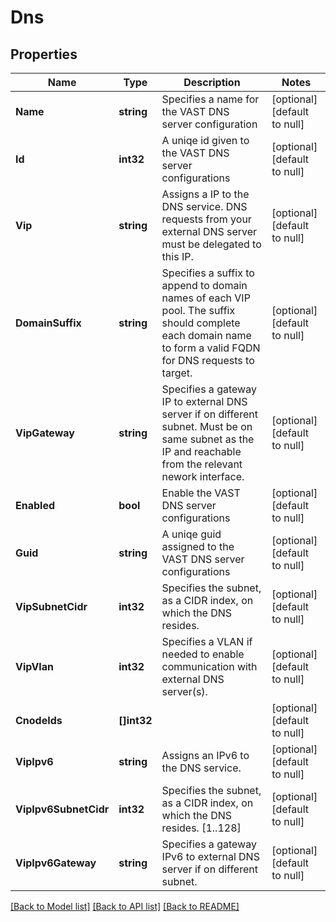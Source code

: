 # Dns

## Properties
Name | Type | Description | Notes
------------ | ------------- | ------------- | -------------
**Name** | **string** | Specifies a name for the VAST DNS server configuration | [optional] [default to null]
**Id** | **int32** | A uniqe id given to the VAST DNS server configurations | [optional] [default to null]
**Vip** | **string** | Assigns a IP to the DNS service. DNS requests from your external DNS server must be delegated to this IP. | [optional] [default to null]
**DomainSuffix** | **string** | Specifies a suffix to append to domain names of each VIP pool. The suffix should complete each domain name to form a valid FQDN for DNS requests to target. | [optional] [default to null]
**VipGateway** | **string** | Specifies a gateway IP to external DNS server if on different subnet. Must be on same subnet as the IP and reachable from the relevant nework interface. | [optional] [default to null]
**Enabled** | **bool** | Enable the VAST DNS server configurations | [optional] [default to null]
**Guid** | **string** | A uniqe guid assigned to the VAST DNS server configurations | [optional] [default to null]
**VipSubnetCidr** | **int32** | Specifies the subnet, as a CIDR index, on which the DNS resides. | [optional] [default to null]
**VipVlan** | **int32** | Specifies a VLAN if needed to enable communication with external DNS server(s). | [optional] [default to null]
**CnodeIds** | **[]int32** |  | [optional] [default to null]
**VipIpv6** | **string** | Assigns an IPv6 to the DNS service. | [optional] [default to null]
**VipIpv6SubnetCidr** | **int32** | Specifies the subnet, as a CIDR index, on which the DNS resides. [1..128] | [optional] [default to null]
**VipIpv6Gateway** | **string** | Specifies a gateway IPv6 to external DNS server if on different subnet. | [optional] [default to null]

[[Back to Model list]](../README.md#documentation-for-models) [[Back to API list]](../README.md#documentation-for-api-endpoints) [[Back to README]](../README.md)

